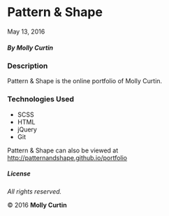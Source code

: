 # Pattern &amp; Shape

May 13, 2016

##### By Molly Curtin

### Description

Pattern &amp; Shape is the online portfolio of Molly Curtin.


### Technologies Used

* SCSS
* HTML
* jQuery
* Git

Pattern &amp; Shape can also be viewed at http://patternandshape.github.io/portfolio

##### License

*All rights reserved.*

&copy; 2016 **Molly Curtin**
